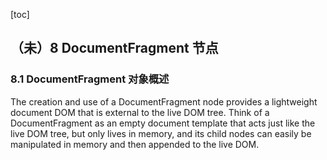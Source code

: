 [toc]

## （未）8 DocumentFragment 节点

### 8.1 DocumentFragment 对象概述

The creation and use of a DocumentFragment node provides a lightweight document DOM that is external to the live DOM tree. Think of a DocumentFragment as an empty document template that acts just like the live DOM tree, but only lives in memory, and its child nodes can easily be manipulated in memory and then appended to the live DOM.

















